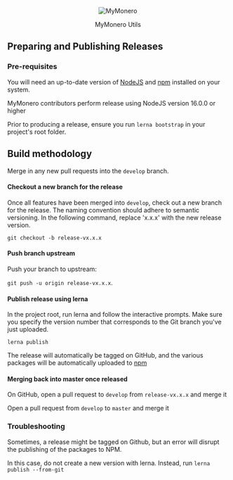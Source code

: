 <p align="center">
  <img alt="MyMonero" src="https://user-images.githubusercontent.com/1645428/146000939-b06f8fd3-9ed2-4a5e-bdd6-3981281dde9c.png">
</p>

<p align="center">
  MyMonero Utils
</p>

## Preparing and Publishing Releases

### Pre-requisites

You will need an up-to-date version of [NodeJS](https://nodejs.org) and [npm](https://github.com/npm/cli) installed on your system.

MyMonero contributors perform release using NodeJS version 16.0.0 or higher 

Prior to producing a release, ensure you run `lerna bootstrap` in your project's root folder.

## Build methodology

Merge in any new pull requests into the `develop` branch.

#### Checkout a new branch for the release 
Once all features have been merged into `develop`, check out a new branch for the release. The naming convention should adhere to semantic versioning. In the following command, replace 'x.x.x' with the new release version.

`git checkout -b release-vx.x.x` 

#### Push branch upstream 
Push your branch to upstream: 

`git push -u origin release-vx.x.x`.

#### Publish release using lerna
In the project root, run lerna and follow the interactive prompts. Make sure you specify the version number that corresponds to the Git branch you've just uploaded.

`lerna publish`

The release will automatically be tagged on GitHub, and the various packages will be automatically uploaded to [npm](https://www.npmjs.org)

#### Merging back into master once released

On GitHub, open a pull request to `develop` from `release-vx.x.x` and merge it

Open a pull request from `develop` to `master` and merge it

### Troubleshooting

Sometimes, a release might be tagged on Github, but an error will disrupt the publishing of the packages to NPM. 

In this case, do not create a new version with lerna. Instead, run `lerna publish --from-git`